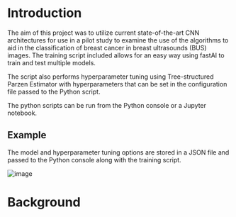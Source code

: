 # Introduction
The aim of this project was to utilize current state-of-the-art CNN architectures for use in a pilot study to examine the use of the algorithms to aid in the classification of breast cancer in breast ultrasounds (BUS) images. The training script included allows for an easy way using fastAI to train and test multiple models.

The script also performs hyperparameter tuning using Tree-structured Parzen Estimator with hyperparameters that can be set in the configuration file passed to the Python script.

The python scripts can be run from the Python console or a Jupyter notebook. 

## Example 

The model and hyperparameter tuning options are stored in a JSON file and passed to the Python console along with the training script.

![image](https://user-images.githubusercontent.com/46795053/145736141-c80eac5c-38f1-47d8-8f82-b6636ceaa6bc.png)

# Background 


